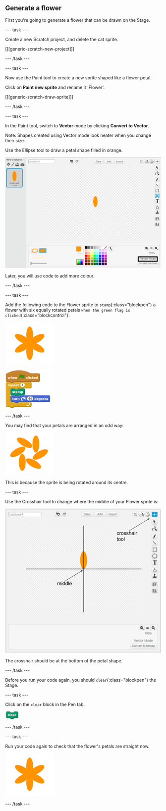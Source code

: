 ## Generate a flower

First you're going to generate a flower that can be drawn on the Stage. 

--- task ---

Create a new Scratch project, and delete the cat sprite.

[[[generic-scratch-new-project]]]

--- /task ---

--- task ---

Now use the Paint tool to create a new sprite shaped like a flower petal.

Click on **Paint new sprite** and rename it 'Flower'.

[[[generic-scratch-draw-sprite]]]

--- /task ---

--- task ---

In the Paint tool, switch to **Vector** mode by clicking **Convert to Vector**.

Note: Shapes created using Vector mode look neater when you change their size. 

Use the Ellipse tool to draw a petal shape filled in orange. 

 ![screenshot](images/flower-petal.png)

Later, you will use code to add more colour.

--- /task ---

--- task ---

Add the following code to the Flower sprite to `stamp`{:class="blockpen"} a flower with six equally rotated petals `when the green flag is clicked`{:class="blockcontrol"}. 

![screenshot](images/flower-6-straight.png)

![blocks_1545217514_3198097](images/blocks_1545217514_3198097.png)

--- /task ---

You may find that your petals are arranged in an odd way:

![screenshot](images/flower-6-offset.png)

This is because the sprite is being rotated around its centre. 

--- task ---

Use the Crosshair tool to change where the middle of your Flower sprite is:

![screenshot](images/flower-crosshair-annotated.png)

The crosshair should be at the bottom of the petal shape. 

--- /task ---

Before you run your code again, you should `clear`{:class="blockpen"} the Stage.

--- task ---

Click on the `clear` block in the Pen tab.

![blocks_1545217516_2418602](images/blocks_1545217516_2418602.png)

--- /task ---

--- task ---

Run your code again to check that the flower's petals are straight now.

![screenshot](images/flower-6-straight.png)
 
--- /task ---
